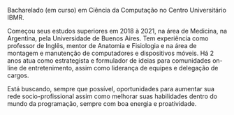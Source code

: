  Bacharelado (em curso) em Ciência da Computação no Centro Universitário IBMR.

 Começou seus estudos superiores em 2018 à 2021, na área de Medicina, na Argentina, pela Universidade de Buenos Aires.
Tem experiência como professor de Inglês, mentor de Anatomia e Fisiologia e na área de montagem e manutenção de computadores e dispositivos móveis.
Há 2 anos atua como estrategista e formulador de ideias para comunidades on-line de entretenimento, assim como liderança de equipes e delegação de cargos.
 
 Está buscando, sempre que possível, oportunidades para aumentar sua rede socio-profissional
assim como melhorar suas habilidades dentro do mundo da programação, sempre com boa energia e proatividade.
<!---
EvandroPetrus/EvandroPetrus is a ✨ special ✨ repository because its `README.md` (this file) appears on your GitHub profile.
You can click the Preview link to take a look at your changes.
--->
